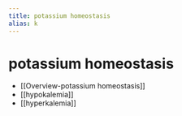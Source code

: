 ```yaml
---
title: potassium homeostasis
alias: k
---
```



# potassium homeostasis

- [[Overview-potassium homeostasis]]
- [[hypokalemia]]
- [[hyperkalemia]]
